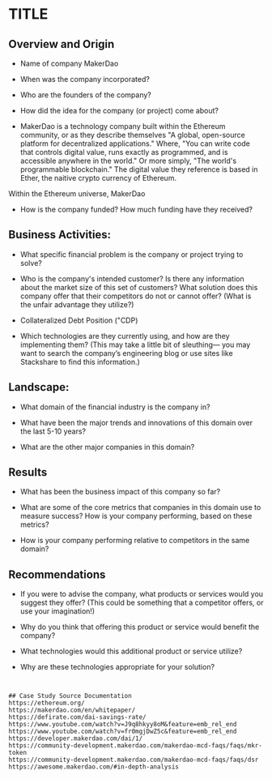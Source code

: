 # TITLE

## Overview and Origin

* Name of company
MakerDao

* When was the company incorporated?

* Who are the founders of the company?

* How did the idea for the company (or project) come about?
- MakerDao is a technology company built within the Ethereum community, or as they describe themselves "A global, open-source platform for decentralized applications." Where, "You can write code that controls digital value, runs exactly as programmed, and is accessible anywhere in the world." Or more simply, "The world's programmable blockchain." The digital value they reference is based in Ether, the naitive crypto currency of Ethereum. 

Within the Ethereum universe, MakerDao 

* How is the company funded? How much funding have they received?


## Business Activities:

* What specific financial problem is the company or project trying to solve?

* Who is the company's intended customer?  Is there any information about the market size of this set of customers?
What solution does this company offer that their competitors do not or cannot offer? (What is the unfair advantage they utilize?)
- Collateralized Debt Position ("CDP)


* Which technologies are they currently using, and how are they implementing them? (This may take a little bit of sleuthing–– you may want to search the company’s engineering blog or use sites like Stackshare to find this information.)


## Landscape:

* What domain of the financial industry is the company in?

* What have been the major trends and innovations of this domain over the last 5-10 years?

* What are the other major companies in this domain?


## Results

* What has been the business impact of this company so far?

* What are some of the core metrics that companies in this domain use to measure success? How is your company performing, based on these metrics?

* How is your company performing relative to competitors in the same domain?


## Recommendations

* If you were to advise the company, what products or services would you suggest they offer? (This could be something that a competitor offers, or use your imagination!)

* Why do you think that offering this product or service would benefit the company?

* What technologies would this additional product or service utilize?

* Why are these technologies appropriate for your solution?
```


## Case Study Source Documentation 
https://ethereum.org/
https://makerdao.com/en/whitepaper/
https://defirate.com/dai-savings-rate/
https://www.youtube.com/watch?v=J9q8hkyy8oM&feature=emb_rel_end
https://www.youtube.com/watch?v=fr0mgjDwZ5c&feature=emb_rel_end
https://developer.makerdao.com/dai/1/
https://community-development.makerdao.com/makerdao-mcd-faqs/faqs/mkr-token
https://community-development.makerdao.com/makerdao-mcd-faqs/faqs/dsr
https://awesome.makerdao.com/#in-depth-analysis
